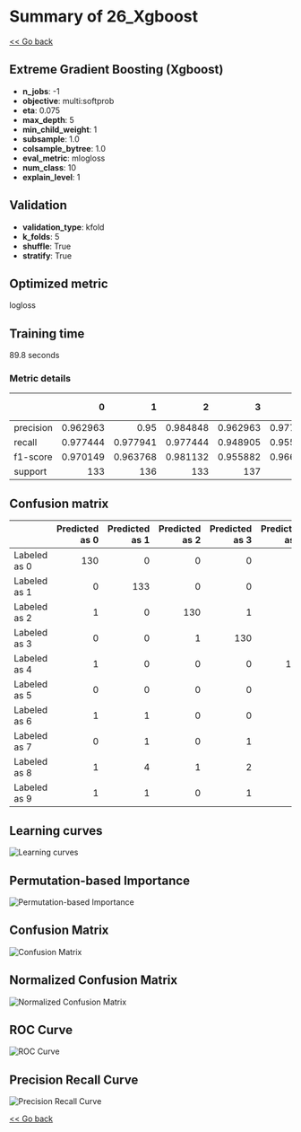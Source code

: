 # Summary of 26_Xgboost

[<< Go back](../README.md)


## Extreme Gradient Boosting (Xgboost)
- **n_jobs**: -1
- **objective**: multi:softprob
- **eta**: 0.075
- **max_depth**: 5
- **min_child_weight**: 1
- **subsample**: 1.0
- **colsample_bytree**: 1.0
- **eval_metric**: mlogloss
- **num_class**: 10
- **explain_level**: 1

## Validation
 - **validation_type**: kfold
 - **k_folds**: 5
 - **shuffle**: True
 - **stratify**: True

## Optimized metric
logloss

## Training time

89.8 seconds

### Metric details
|           |          0 |          1 |          2 |          3 |          4 |          5 |          6 |          7 |          8 |          9 |   accuracy |   macro avg |   weighted avg |   logloss |
|:----------|-----------:|-----------:|-----------:|-----------:|-----------:|-----------:|-----------:|-----------:|-----------:|-----------:|-----------:|------------:|---------------:|----------:|
| precision |   0.962963 |   0.95     |   0.984848 |   0.962963 |   0.977444 |   0.949275 |   0.977778 |   0.963235 |   0.944444 |   0.905109 |   0.957684 |    0.957806 |       0.957819 |  0.138523 |
| recall    |   0.977444 |   0.977941 |   0.977444 |   0.948905 |   0.955882 |   0.963235 |   0.970588 |   0.977612 |   0.908397 |   0.918519 |   0.957684 |    0.957597 |       0.957684 |  0.138523 |
| f1-score  |   0.970149 |   0.963768 |   0.981132 |   0.955882 |   0.966543 |   0.956204 |   0.97417  |   0.97037  |   0.92607  |   0.911765 |   0.957684 |    0.957605 |       0.957656 |  0.138523 |
| support   | 133        | 136        | 133        | 137        | 136        | 136        | 136        | 134        | 131        | 135        |   0.957684 | 1347        |    1347        |  0.138523 |


## Confusion matrix
|              |   Predicted as 0 |   Predicted as 1 |   Predicted as 2 |   Predicted as 3 |   Predicted as 4 |   Predicted as 5 |   Predicted as 6 |   Predicted as 7 |   Predicted as 8 |   Predicted as 9 |
|:-------------|-----------------:|-----------------:|-----------------:|-----------------:|-----------------:|-----------------:|-----------------:|-----------------:|-----------------:|-----------------:|
| Labeled as 0 |              130 |                0 |                0 |                0 |                2 |                1 |                0 |                0 |                0 |                0 |
| Labeled as 1 |                0 |              133 |                0 |                0 |                0 |                1 |                0 |                0 |                0 |                2 |
| Labeled as 2 |                1 |                0 |              130 |                1 |                0 |                0 |                1 |                0 |                0 |                0 |
| Labeled as 3 |                0 |                0 |                1 |              130 |                0 |                3 |                0 |                1 |                1 |                1 |
| Labeled as 4 |                1 |                0 |                0 |                0 |              130 |                0 |                1 |                0 |                1 |                3 |
| Labeled as 5 |                0 |                0 |                0 |                0 |                0 |              131 |                1 |                0 |                0 |                4 |
| Labeled as 6 |                1 |                1 |                0 |                0 |                0 |                1 |              132 |                0 |                1 |                0 |
| Labeled as 7 |                0 |                1 |                0 |                1 |                1 |                0 |                0 |              131 |                0 |                0 |
| Labeled as 8 |                1 |                4 |                1 |                2 |                0 |                0 |                0 |                1 |              119 |                3 |
| Labeled as 9 |                1 |                1 |                0 |                1 |                0 |                1 |                0 |                3 |                4 |              124 |

## Learning curves
![Learning curves](learning_curves.png)

## Permutation-based Importance
![Permutation-based Importance](permutation_importance.png)
## Confusion Matrix

![Confusion Matrix](confusion_matrix.png)


## Normalized Confusion Matrix

![Normalized Confusion Matrix](confusion_matrix_normalized.png)


## ROC Curve

![ROC Curve](roc_curve.png)


## Precision Recall Curve

![Precision Recall Curve](precision_recall_curve.png)



[<< Go back](../README.md)
